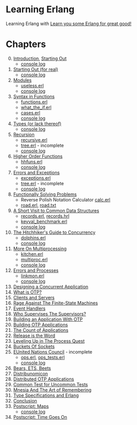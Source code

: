 # Learning Erlang

Learning Erlang with [Learn you some Erlang for great good!][lyse]

[lyse]: http://learnyousomeerlang.com/

# Chapters

0. <a href="http://learnyousomeerlang.com/introduction">Introduction</a>, <a href="http://learnyousomeerlang.com/starting-out">Starting Out</a>
    * [console log](log01.txt)
0. <a href="http://learnyousomeerlang.com/starting-out-for-real">Starting Out (for real)</a>
    * [console log](log02.txt)
0. <a href="http://learnyousomeerlang.com/modules">Modules</a>
    * [useless.erl](useless.erl)
    * [console log](log03.txt)
0. <a href="http://learnyousomeerlang.com/syntax-in-functions">Syntax in Functions</a>
    * [functions.erl](functions.erl)
    * [what_the_if.erl](what_the_if.erl)
    * [cases.erl](cases.erl)
    * [console log](log04.txt)
0. <a href="http://learnyousomeerlang.com/types-or-lack-thereof">Types (or lack thereof)</a>
    * [console log](log05.txt)
0. <a href="http://learnyousomeerlang.com/recursion">Recursion</a>
    * [recursive.erl](recursive.erl)
    * [tree.erl](tree.erl) - incomplete
    * [console log](log06.txt)
0. <a href="http://learnyousomeerlang.com/higher-order-functions">Higher Order Functions</a>
    * [hhfuns.erl](hhfuns.erl)
    * [console log](log07.txt)
0. <a href="http://learnyousomeerlang.com/errors-and-exceptions">Errors and Exceptions</a>
    * [exceptions.erl](exceptions.erl)
    * [tree.erl](tree.erl) - incomplete
    * [console log](log08.txt)
0. <a href="http://learnyousomeerlang.com/functionally-solving-problems">Functionally Solving Problems</a>
    * Reverse Polish Notation Calculator [calc.erl](calc.erl)
    * [road.erl](road.erl), [road.txt](road.txt)
0. <a href="http://learnyousomeerlang.com/a-short-visit-to-common-data-structures">A Short Visit to Common Data Structures</a>
    * [records.erl](records.erl), [records.hrl](records.hrl)
    * [keyval_benchmark.erl](keyval_benchmark.erl)
    * [console log](log10.txt)
0. <a href="http://learnyousomeerlang.com/the-hitchhikers-guide-to-concurrency">The Hitchhiker's Guide to Concurrency</a>
    * [dolphins.erl](dolphins.erl)
    * [console log](log11.txt)
0. <a href="http://learnyousomeerlang.com/more-on-multiprocessing">More On Multiprocessing</a>
    * [kitchen.erl](kitchen.erl)
    * [multiproc.erl](multiproc.erl)
    * [console log](log12.txt)
0. <a href="http://learnyousomeerlang.com/errors-and-processes">Errors and Processes</a>
    * [linkmon.erl](linkmon.erl)
    * [console log](log13.txt)
0. <a href="http://learnyousomeerlang.com/designing-a-concurrent-application">Designing a Concurrent Application</a>
0. <a href="http://learnyousomeerlang.com/what-is-otp">What is OTP?</a>
0. <a href="http://learnyousomeerlang.com/clients-and-servers">Clients and Servers</a>
0. <a href="http://learnyousomeerlang.com/finite-state-machines">Rage Against The Finite-State Machines</a>
0. <a href="http://learnyousomeerlang.com/event-handlers">Event Handlers</a>
0. <a href="http://learnyousomeerlang.com/supervisors">Who Supervises The Supervisors?</a>
0. <a href="http://learnyousomeerlang.com/building-applications-with-otp">Building an Application With OTP</a>
0. <a href="http://learnyousomeerlang.com/building-otp-applications">Building OTP Applications</a>
0. <a href="http://learnyousomeerlang.com/the-count-of-applications">The Count of Applications</a>
0. <a href="http://learnyousomeerlang.com/release-is-the-word">Release is the Word</a>
0. <a href="http://learnyousomeerlang.com/relups">Leveling Up in The Process Quest</a>
0. <a href="http://learnyousomeerlang.com/buckets-of-sockets">Buckets Of Sockets</a>
0. <a href="http://learnyousomeerlang.com/eunit">EUnited Nations Council</a> - incomplete
    * [ops.erl](ops.erl), [ops_tests.erl](ops_tests.erl)
    * [console log](log26.txt)
0. <a href="http://learnyousomeerlang.com/ets">Bears, ETS, Beets</a>
0. <a href="http://learnyousomeerlang.com/distribunomicon">Distribunomicon</a>
0. <a href="http://learnyousomeerlang.com/distributed-otp-applications">Distributed OTP Applications</a>
0. <a href="http://learnyousomeerlang.com/common-test-for-uncommon-tests">Common Test for Uncommon Tests</a>
0. <a href="http://learnyousomeerlang.com/mnesia">Mnesia And The Art of Remembering</a>
0. <a href="http://learnyousomeerlang.com/dialyzer">Type Specifications and Erlang</a>
0. <a href="http://learnyousomeerlang.com/conclusion">Conclusion</a>
0. <a href="http://learnyousomeerlang.com/maps">Postscript: Maps</a>
    * [console log](log34.txt)
0. <a href="http://learnyousomeerlang.com/time">Postscript: Time Goes On</a>
